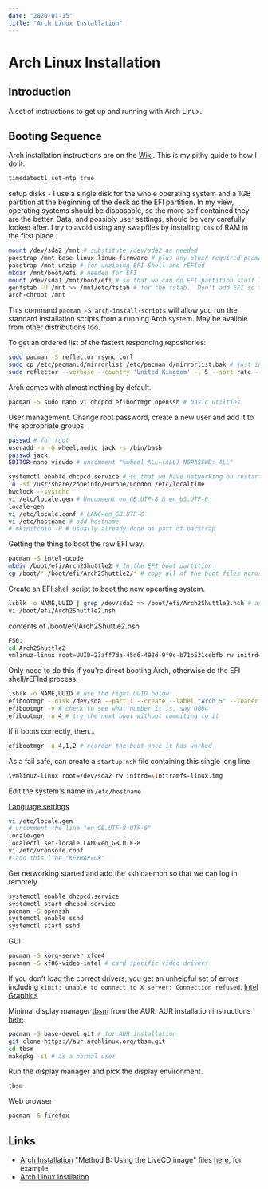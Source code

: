 ```yaml
---
date: "2020-01-15"
title: "Arch Linux Installation"
---
```


<!-- markdownlint-disable MD025 -->
# Arch Linux Installation
<!-- markdownlint-enable MD025 -->

## Introduction

A set of instructions to get up and running with Arch Linux.

## Booting Sequence

Arch installation instructions are on the [Wiki](https://wiki.archlinux.org/index.php/Installation_guide).  This is my pithy guide to how I do it.

````bash
timedatectl set-ntp true
````

setup disks - I use a single disk for the whole operating system and a 1GB partition at the beginning of the desk as the EFI partition.  In my view, operating systems should be disposable, so the more self contained they are the better.  Data, and  possibly user settings, should be very carefully looked after.  I try to avoid using any swapfiles by installing lots of RAM in the first place.

````bash
mount /dev/sda2 /mnt # substitute /dev/sda2 as needed
pacstrap /mnt base linux linux-firmware # plus any other required pacmages to get started
pacstrap /mnt unzip # for unziping EFI Shell and rEFInd
mkdir /mnt/boot/efi # needed for EFI
mount /dev/sda1 /mnt/boot/efi # so that we can do EFI partition stuff later
genfstab -U /mnt >> /mnt/etc/fstab # for the fstab.  Don't add EFI so that it's harder for the operating system to muck about with it
arch-chroot /mnt
````

This command ```pacman -S arch-install-scripts``` will allow you run the standard installation scripts from a running Arch system.  May be availble from other distributions too.

To get an ordered list of the fastest responding repositories:

````bash
sudo pacman -S reflector rsync curl
sudo cp /etc/pacman.d/mirrorlist /etc/pacman.d/mirrorlist.bak # just in case
sudo reflector --verbose --country 'United Kingdom' -l 5 --sort rate --save /etc/pacman.d/mirrorlist
````

Arch comes with almost nothing by default.

````bash
pacman -S sudo nano vi dhcpcd efibootmgr openssh # basic utilties  
````

User management.  Change root password, create a new user and add it to the appropriate groups.

````bash
passwd # for root
useradd -m -G wheel,audio jack -s /bin/bash
passwd jack
EDITOR=nano visudo # uncomment "%wheel ALL=(ALL) NOPASSWD: ALL"
````

````bash
systemctl enable dhcpcd.service # so that we have networking on restart
ln -sf /usr/share/zoneinfo/Europe/London /etc/localtime
hwclock --systohc
vi /etc/locale.gen # Uncomment en_GB.UTF-8 & en_US.UTF-8
locale-gen
vi /etc/locale.conf # LANG=en_GB.UTF-8
vi /etc/hostname # add hostname
# mkinitcpio -P # usually already done as part of pacstrap
````

Getting the thing to boot the raw EFI way.

````bash
pacman -S intel-ucode
mkdir /boot/efi/Arch2Shuttle2 # In the EFI boot partition
cp /boot/* /boot/efi/Arch2Shuttle2/* # copy all of the boot files across
````

Create an EFI shell script to boot the new opearting system.

````bash
lsblk -o NAME,UUID | grep /dev/sda2 >> /boot/efi/Arch2Shuttle2.nsh # assuming /dev/sda2 is operating system partition
vi /boot/efi/Arch2Shuttle2.nsh
````

contents of /boot/efi/Arch2Shuttle2.nsh

````bash
FS0:
cd Arch2Shuttle2
vmlinuz-linux root=UUID=23aff7da-45d6-492d-9f9c-b71b531cebfb rw initrd=/Arch2Shuttle2/intel-ucode.img initrd=/Arch2Shuttle2/initramfs-linux.img
````

Only need to do this if you're direct booting Arch, otherwise do the EFI shell/rEFInd process.

````bash
lsblk -o NAME,UUID # use the right UUID below
efibootmgr --disk /dev/sda --part 1 --create --label "Arch 5" --loader /Arch5/vmlinuz-linux --unicode 'root=UUID=23aff7da-45d6-492d-9f9c-b71b531cebfb rw initrd=/Arch5/intel-ucode.img initrd=/Arch5/initramfs-linux.img' --verbose
efibootmgr -v # check to see what number it is, say 0004
efibootmgr -n 4 # try the next boot without commiting to it
````

If it boots correctly, then...

````bash
efibootmgr -o 4,1,2 # reorder the boot once it has worked
````

As a fail safe, can create a ```startup.nsh``` file containing this single long line

````bash
\vmlinuz-linux root=/dev/sda2 rw initrd=\initramfs-linux.img
````

Edit the system's name in ```/etc/hostname```

[Language settings](https://wiki.archlinux.org/index.php/Localewif)

````bash
vi /etc/locale.gen
# uncomment the line "en_GB.UTF-8 UTF-8"
locale-gen
localectl set-locale LANG=en_GB.UTF-8
vi /etc/vconsole.conf
# add this line "KEYMAP=uk"
````

Get networking started and add the ssh daemon so that we can log in remotely.

````bash
systemctl enable dhcpcd.service
systemctl start dhcpcd.service
pacman -S openssh
systemctl enable sshd
systemctl start sshd
````

GUI

````bash
pacman -S xorg-server xfce4
pacman -S xf86-video-intel # card specific video drivers
````

If you don't load the correct drivers, you get an unhelpful set of errors including ```xinit: unable to connect to X server: Connection refused```.
[Intel Graphics](https://wiki.archlinux.org/index.php/intel_graphics)

Minimal display manager [tbsm](https://aur.archlinux.org/packages/tbsm/) from the AUR.  AUR installation instructions [here](https://wiki.archlinux.org/index.php/Arch_User_Repository).

````bash
pacman -S base-devel git # for AUR installation
git clone https://aur.archlinux.org/tbsm.git
cd tbsm
makepkg -si # as a normal user
````

Run the display manager and pick the display environment.

````bash
tbsm
````

Web browser

````bash
pacman -S firefox
````

## Links

* [Arch Installation](https://wiki.archlinux.org/index.php/Install_Arch_Linux_from_existing_Linux)
"Method B: Using the LiveCD image" files [here](https://mirror.bytemark.co.uk/archlinux/iso/2020.01.01/arch/x86_64/), for example
* [Arch Linux Instllation](https://wiki.archlinux.org/index.php/Installation_guide)
